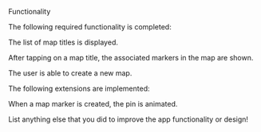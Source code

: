 Functionality

The following required functionality is completed:

 The list of map titles is displayed.
 
 After tapping on a map title, the associated markers in the map are shown.
 
 The user is able to create a new map.
 
The following extensions are implemented:

 When a map marker is created, the pin is animated.
 
 List anything else that you did to improve the app functionality or design!
